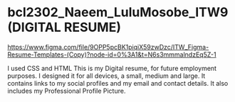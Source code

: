 # bcl2302_Naeem_LuluMosobe_ITW9 (DIGITAL RESUME)
https://www.figma.com/file/9OPP5pcBK1piqiX59zwDzc/ITW_Figma-Resume-Templates-(Copy)?node-id=0%3A1&t=N6s3mmmalndzEq5Z-1

I used CSS and HTML
This is my Digital resume, for future employment purposes. I designed it for all devices, a small, medium and large. It contains links to my social profiles and my email and contact details. It also includes my Professional Profile Picture.